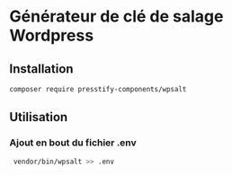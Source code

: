# Générateur de clé de salage Wordpress

## Installation

``` bash
composer require presstify-components/wpsalt
```

## Utilisation

### Ajout en bout du fichier .env

``` bash
 vendor/bin/wpsalt >> .env
```